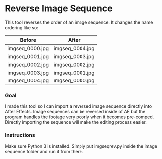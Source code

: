 # Reverse Image Sequence
This tool reverses the order of an image sequence. It changes the name ordering like so:

| Before | After |
| :-: |:-:|
| imgseq_0000.jpg | imgseq_0004.jpg |
| imgseq_0001.jpg | imgseq_0003.jpg |
| imgseq_0002.jpg | imgseq_0002.jpg |
| imgseq_0003.jpg | imgseq_0001.jpg |
| imgseq_0004.jpg | imgseq_0000.jpg |
### Goal
I made this tool so I can import a reversed image sequence directly into After Effects. Image sequences can be reversed inside of AE but the program handles the footage very poorly when it becomes pre-comped. Directly importing the sequence will make the editing process easier.

### Instructions
Make sure Python 3 is installed. Simply put imgseqrev.py inside the image sequence folder and run it from there.
